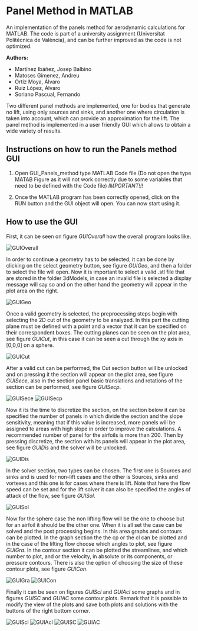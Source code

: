 # Panel Method in MATLAB
An implementation of the panels method for aerodynamic calculations for MATLAB. The code is part of a university assignment (Universitat Politécnica de València), and can be further improved as the code is not optimized.

__Authors:__
* Martínez Ibáñez, Josep Balbino
* Matoses Gimenez, Andreu
* Ortiz Moya, Álvaro
* Ruiz López, Álvaro
* Soriano Pascual, Fernando

Two different panel methods are implemented, one for bodies that generate no lift,
using only sources and sinks, and another one where circulation is taken into account,
which can provide an approximation for the lift.
The panel method is implemented in a user friendly GUI which allows to obtain a wide
variety of results.

## Instructions on how to run the Panels method GUI
1. Open GUI_Panels_method type MATLAB Code file (Do not open the type MATAB Figure as it will not work correctly due 
to some variables that need to be defined with the Code file) *IMPORTANT!!!*

1. Once the MATLAB program has been correctly opened, click on the RUN button and the GUI object will open. You can now start using it.

## How to use the GUI
First, it can be seen on figure *GUIOverall* how the overall program looks like.

![](images/GUI/GUIOverall.PNG "GUIOverall") 

In order to continue a geometry has to be selected, it can be done by clicking on the select geometry button, see figure *GUIGeo*, and then a folder to select the file will open. Now it is important to select a valid .stl file that are stored in the folder 3dModels, in case an invalid file is selected a display message will say so and on the other hand the geometry will appear in the plot area on the right.

![](images/GUI/GUIGeo.png "GUIGeo")

Once a valid geometry is selected, the preprocessing steps begin with selecting the 2D cut of the geometry to be analyzed. In this part the cutting plane must be defined with a point and a vector that it can be specified on their correspondent boxes. The cutting planes can be seen on the plot area, see figure *GUICut*, in this case it can be seen a cut through the xy axis in [0,0,0] on a sphere.

![](images/GUI/GUICut.png "GUICut")

After a valid cut can be performed, the Cut section button will be unlocked and on pressing it the section will appear on the plot area, see figure *GUISece*, also in the section panel basic translations and rotations of the section can be performed, see figure *GUISecp*.

![](images/GUI/GUISece.png "GUISece")
![](images/GUI/GUISecp.png "GUISecp")

Now it its the time to discretize the section, on the section below it can be specified the number of panels in which divide the section and the slope sensitivity, meaning that if this value is increased, more panels will be assigned to areas with high slope in order to improve the calculations. A recommended number of panel for the airfoils is more than 200. Then by pressing discretize, the section with its panels will appear in the plot area, see figure *GUIDis* and the solver will be unlocked.

![](images/GUI/GUIDis.png "GUIDis")

In the solver section, two types can be chosen. The first one is Sources and sinks and is used for non-lift cases and the other is Sources, sinks and vortexes and this one is for cases where there is lift. Note that here the flow speed can be set and for the lift solver it can also be specified the angles of attack of the flow, see figure *GUISol*.

![](images/GUI/GUISol.png "GUISol")

Now for the sphere case the non lifting flow will be the one to choose but for an airfoil it should be the other one. When it is all set the case can be solved and the post processing begins. In this area graphs and contours can be plotted. In the graph section the the cp or the cl can be plotted and in the case of the lifting flow choose which angles to plot, see figure *GUIGra*. In the contour section it can be plotted the streamlines, and which number to plot, and or the velocity, in absolute or its components, or pressure contours. There is also the option of choosing the size of these contour plots, see figure *GUICon*.

![](images/GUI/GUIGra.png "GUIGra")
![](images/GUI/GUICon.png "GUICon")

Finally it can be seen on figures *GUIScl* and *GUIAcl* some graphs and in figures *GUISC* and *GUIAC* some contour plots. Remark that it is possible to modify the view of the plots and save both plots and solutions with the buttons of the right bottom corner.

![](images/GUI/GUIScl.png "GUIScl")
![](images/GUI/GUIAcl.png "GUIAcl")
![](images/GUI/GUISC.png "GUISC")
![](images/GUI/GUIAC.png "GUIAC")

